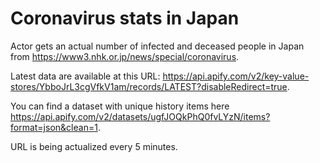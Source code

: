 # Coronavirus stats in Japan
Actor gets an actual number of infected and deceased people in Japan from https://www3.nhk.or.jp/news/special/coronavirus.

Latest data are available at this URL: https://api.apify.com/v2/key-value-stores/YbboJrL3cgVfkV1am/records/LATEST?disableRedirect=true.

You can find a dataset with unique history items here https://api.apify.com/v2/datasets/ugfJOQkPhQ0fvLYzN/items?format=json&clean=1.

URL is being actualized every 5 minutes.
